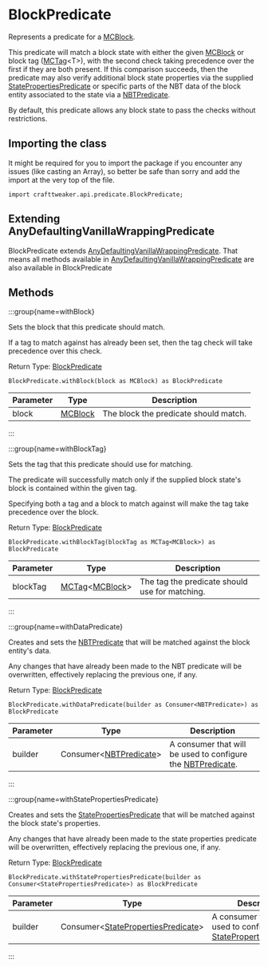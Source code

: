 # BlockPredicate

Represents a predicate for a [MCBlock](/vanilla/api/blocks/MCBlock).

 This predicate will match a block state with either the given [MCBlock](/vanilla/api/blocks/MCBlock) or block tag ([MCTag](/vanilla/api/tags/MCTag)&lt;T&gt;), with the
 second check taking precedence over the first if they are both present. If this comparison succeeds, then the
 predicate may also verify additional block state properties via the supplied [StatePropertiesPredicate](/vanilla/api/predicate/StatePropertiesPredicate) or
 specific parts of the NBT data of the block entity associated to the state via a [NBTPredicate](/vanilla/api/predicate/NBTPredicate).

 By default, this predicate allows any block state to pass the checks without restrictions.

## Importing the class

It might be required for you to import the package if you encounter any issues (like casting an Array), so better be safe than sorry and add the import at the very top of the file.
```zenscript
import crafttweaker.api.predicate.BlockPredicate;
```


## Extending AnyDefaultingVanillaWrappingPredicate

BlockPredicate extends [AnyDefaultingVanillaWrappingPredicate](/vanilla/api/predicate/AnyDefaultingVanillaWrappingPredicate). That means all methods available in [AnyDefaultingVanillaWrappingPredicate](/vanilla/api/predicate/AnyDefaultingVanillaWrappingPredicate) are also available in BlockPredicate

## Methods

:::group{name=withBlock}

Sets the block that this predicate should match.

 If a tag to match against has already been set, then the tag check will take precedence over this check.

Return Type: [BlockPredicate](/vanilla/api/predicate/BlockPredicate)

```zenscript
BlockPredicate.withBlock(block as MCBlock) as BlockPredicate
```

| Parameter | Type | Description |
|-----------|------|-------------|
| block | [MCBlock](/vanilla/api/blocks/MCBlock) | The block the predicate should match. |


:::

:::group{name=withBlockTag}

Sets the tag that this predicate should use for matching.

 The predicate will successfully match only if the supplied block state's block is contained within the given tag.

 Specifying both a tag and a block to match against will make the tag take precedence over the block.

Return Type: [BlockPredicate](/vanilla/api/predicate/BlockPredicate)

```zenscript
BlockPredicate.withBlockTag(blockTag as MCTag<MCBlock>) as BlockPredicate
```

| Parameter | Type | Description |
|-----------|------|-------------|
| blockTag | [MCTag](/vanilla/api/tags/MCTag)&lt;[MCBlock](/vanilla/api/blocks/MCBlock)&gt; | The tag the predicate should use for matching. |


:::

:::group{name=withDataPredicate}

Creates and sets the [NBTPredicate](/vanilla/api/predicate/NBTPredicate) that will be matched against the block entity's data.

 Any changes that have already been made to the NBT predicate will be overwritten, effectively replacing the
 previous one, if any.

Return Type: [BlockPredicate](/vanilla/api/predicate/BlockPredicate)

```zenscript
BlockPredicate.withDataPredicate(builder as Consumer<NBTPredicate>) as BlockPredicate
```

| Parameter | Type | Description |
|-----------|------|-------------|
| builder | Consumer&lt;[NBTPredicate](/vanilla/api/predicate/NBTPredicate)&gt; | A consumer that will be used to configure the [NBTPredicate](/vanilla/api/predicate/NBTPredicate). |


:::

:::group{name=withStatePropertiesPredicate}

Creates and sets the [StatePropertiesPredicate](/vanilla/api/predicate/StatePropertiesPredicate) that will be matched against the block state's properties.

 Any changes that have already been made to the state properties predicate will be overwritten, effectively
 replacing the previous one, if any.

Return Type: [BlockPredicate](/vanilla/api/predicate/BlockPredicate)

```zenscript
BlockPredicate.withStatePropertiesPredicate(builder as Consumer<StatePropertiesPredicate>) as BlockPredicate
```

| Parameter | Type | Description |
|-----------|------|-------------|
| builder | Consumer&lt;[StatePropertiesPredicate](/vanilla/api/predicate/StatePropertiesPredicate)&gt; | A consumer that will be used to configure the [StatePropertiesPredicate](/vanilla/api/predicate/StatePropertiesPredicate). |


:::


